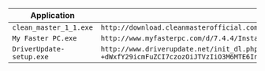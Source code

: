 | Application | **Download URL** |
| - | - |
| `clean_master_1_1.exe`  | `http://download.cleanmasterofficial.com/clean_master_1_1.exe` |
| `My Faster PC.exe` | `http://www.myfasterpc.com/d/7.4.4/Install%20My%20Faster%20PC.exe` | 
| `DriverUpdate-setup.exe` | `http://www.driverupdate.net/init_dl.php?SUBID=ETA&PRID=SW2xdm056&upl=YToxMTp7czo5OiJ1bF9zdHViaWQiO3M6MzY6ImYxNGZmZTZkLWNhNzYtNDZlZS04Yjc4LWVmMGQxYjQ1ZjAwNyI7czoxMDoi +dWxfY29icmFuZCI7czozOiJTVzIiO3M6MTE6InVsX2NhbXBhaWduIjtzOjY6InhkbTA1NiI7czo4OiJ1bF9zdWJpZCI7czo1NToiRUFJYUlRb2JDaE1Ja056XzdhTDQ0UUlWd2dPR0NoMjZ4d1JyRUFNWUFpQUFFZ0xsRXZEX0J3RSI7czo3OiJhZEdyb3VwIjtzOjM6IkVUQSI7czo3OiJwcm9kdWN0IjtzOjM6IlNXMiI7czoxMToiYnJvd3NlclR5cGUiO3M6NjoiQ2hyb21lIjtzOjE0OiJicm93c2VyVmVyc2lvbiI7czoxMzoiNzQuMC4zNzI5LjEwOCI7czoxNToiYnJvd3Nlckxhbmd1YWdlIjtzOjU6ImVuLXVzIjtzOjEwOiJwbGF0Zm9ybU9TIjtzOjc6IldpbmRvd3MiO3M6MTc6InBsYXRmb3JtT1NWZXJzaW9uIjtzOjQ6IjEwLjAiO30%3D&slimprid=%5ESW2%5Exdm056&vurl=ETA` |
